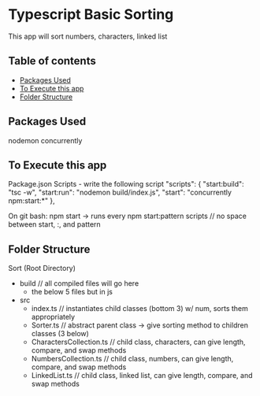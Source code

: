 # Typescript Basic Sorting

This app will sort numbers, characters, linked list

## Table of contents

- [Packages Used](#packages-used)
- [To Execute this app](#to-execute-this-app)
- [Folder Structure](#folder-structure)

## Packages Used

nodemon
concurrently

## To Execute this app

Package.json Scripts - write the following script
"scripts": {
"start:build": "tsc -w",
"start:run": "nodemon build/index.js",
"start": "concurrently npm:start:\*"
},

On git bash: npm start -> runs every npm start:pattern scripts // no space between start, :, and pattern

## Folder Structure

Sort (Root Directory)

- build // all compiled files will go here
  - the below 5 files but in js
- src
  - index.ts // instantiates child classes (bottom 3) w/ num, sorts them appropriately
  - Sorter.ts // abstract parent class -> give sorting method to children classes (3 below)
  - CharactersCollection.ts // child class, characters, can give length, compare, and swap methods
  - NumbersCollection.ts // child class, numbers, can give length, compare, and swap methods
  - LinkedList.ts // child class, linked list, can give length, compare, and swap methods
